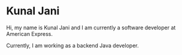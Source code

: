 # Kunal Jani

Hi, my name is Kunal Jani and I am currently a software developer at American Express.

Currently, I am working as a backend Java developer.
